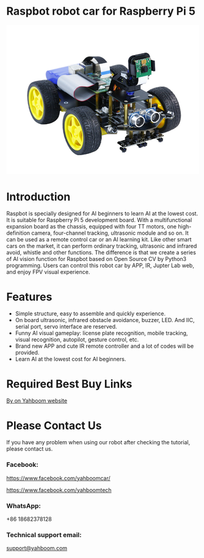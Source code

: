 # Raspbot robot car for Raspberry Pi 5
![](https://github.com/YahboomTechnology/Raspbot/blob/master/Raspbot.jpg)
# Introduction
Raspbot is specially designed for AI beginners to learn AI at the lowest cost. It is suitable for Raspberry Pi 5 development board. With a multifunctional expansion board as the chassis, equipped with four TT motors, one high-definition camera, four-channel tracking, ultrasonic module and so on. It can be used as a remote control car or an AI learning kit. Like other smart cars on the market, it can perform ordinary tracking, ultrasonic and infrared avoid, whistle and other functions. The difference is that we create a series of AI vision function for Raspbot based on Open Source CV by Python3 programming. Users can control this robot car by APP, IR, Jupter Lab web, and enjoy FPV visual experience.

# Features
* Simple structure, easy to assemble and quickly experience.
* On board ultrasonic, infrared obstacle avoidance, buzzer, LED. And IIC, serial port, servo interface are reserved.
* Funny AI visual gameplay: license plate recognition, mobile tracking, visual recognition, autopilot, gesture control, etc.
* Brand new APP and cute IR remote controller and a lot of codes will be provided.
* Learn AI at the lowest cost for AI beginners.

# Required Best Buy Links
[By on Yahboom website](https://category.yahboom.net/products/raspbot)

# Please Contact Us
If you have any problem when using our robot after checking the tutorial, please contact us.

### Facebook: 
https://www.facebook.com/yahboomcar/ 
  
https://www.facebook.com/yahboomtech
### WhatsApp:

+86 18682378128

### Technical support email: 
support@yahboom.com
